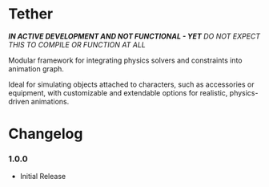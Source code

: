 # Tether

***IN ACTIVE DEVELOPMENT AND NOT FUNCTIONAL - YET***
_DO NOT EXPECT THIS TO COMPILE OR FUNCTION AT ALL_

Modular framework for integrating physics solvers and constraints into animation graph.

Ideal for simulating objects attached to characters, such as accessories or equipment, with customizable and extendable options for realistic, physics-driven animations.

# Changelog

### 1.0.0
* Initial Release
